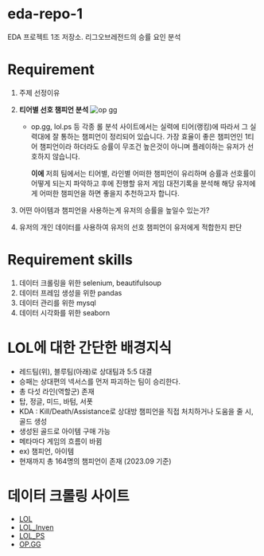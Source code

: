 # eda-repo-1
EDA 프로젝트 1조 저장소. 리그오브레전드의 승률 요인 분석

# Requirement
1. 주제 선정이유
2. **티어별 선호 챔피언 분석**
   ![op gg](https://github.com/addinedu-amr-4th/eda-repo-1/assets/91608731/3baac776-2fea-41e9-a9eb-a09a1154ab6d)

   - op.gg, lol.ps 등 각종 롤 분석 사이트에서는 실력에 티어(랭킹)에 따라서 그 실력대에 잘 통하는 챔피언이 정리되어 있습니다.
     가장 효율이 좋은 챔피언인 1티어 챔피언이라 하더라도 승률이 무조건 높은것이 아니며 플레이하는 유저가 선호하지 않습니다.
     
     **이에** 저희 팀에서는 티어별, 라인별 어떠한 챔피언이 유리하며 승률과 선호률이 어떻게 되는지 파악하고
     후에 진행할 유저 게임 대전기록을 분석해 해당 유저에게 어떠한 챔피언을 하면 좋을지 추천하고자 합니다.

4. 어떤 아이템과 챔피언을 사용하는게 유저의 승률을 높일수 있는가?
5. 유저의 개인 데이터를 사용하여 유저의 선호 챔피언이 유저에게 적합한지 판단

# Requirement skills
1. 데이터 크롤링을 위한 selenium, beautifulsoup
2. 데이터 프레임 생성을 위한 pandas
3. 데이터 관리를 위한 mysql
4. 데이터 시각화를 위한 seaborn

# LOL에 대한 간단한 배경지식
- 레드팀(위), 블루팀(아래)로 상대팀과  5:5 대결
- 승패는 상대편의 넥서스를 먼저 파괴하는 팀이 승리한다.     
- 총 다섯 라인(역할군) 존재 
 - 탑, 정글, 미드, 바텀, 서폿 
- KDA : Kill/Death/Assistance로 상대방 챔피언을 직접 처치하거나 도움을 줄 시, 골드 생성 
- 생성된 골드로 아이템 구매 가능 
- 메타마다 게임의 흐름이 바뀜
 - ex) 챔피언, 아이템
- 현재까지 총 164명의 챔피언이 존재 (2023.09 기준)

# 데이터 크롤링 사이트
- [LOL](https://www.leagueoflegends.com/ko-kr/champions/)
- [LOL_Inven](https://lol.inven.co.kr/dataninfo/item/list.php)
- [LOL_PS](https://lol.ps/)
- [OP.GG](https://www.op.gg/)

